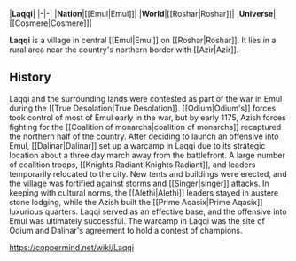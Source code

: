 |**Laqqi**|
|-|-|
|**Nation**|[[Emul\|Emul]]|
|**World**|[[Roshar\|Roshar]]|
|**Universe**|[[Cosmere\|Cosmere]]|

**Laqqi** is a village in central [[Emul\|Emul]] on [[Roshar\|Roshar]]. It lies in a rural area near the country's northern border with [[Azir\|Azir]].

## History
Laqqi and the surrounding lands were contested as part of the war in Emul during the [[True Desolation\|True Desolation]]. [[Odium\|Odium's]] forces took control of most of Emul early in the war, but by early 1175, Azish forces fighting for the [[Coalition of monarchs\|coalition of monarchs]] recaptured the northern half of the country.
After deciding to launch an offensive into Emul, [[Dalinar\|Dalinar]] set up a warcamp in Laqqi due to its strategic location about a three day march away from the battlefront. A large number of coalition troops, [[Knights Radiant\|Knights Radiant]], and leaders temporarily relocated to the city. New tents and buildings were erected, and the village was fortified against storms and [[Singer\|singer]] attacks. In keeping with cultural norms, the [[Alethi\|Alethi]] leaders stayed in austere stone lodging, while the Azish built the [[Prime Aqasix\|Prime Aqasix]] luxurious quarters. Laqqi served as an effective base, and the offensive into Emul was ultimately successful.
The warcamp in Laqqi was the site of Odium and Dalinar's agreement to hold a contest of champions.



https://coppermind.net/wiki/Laqqi